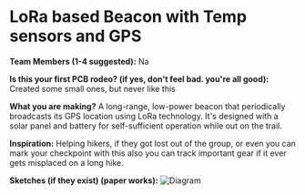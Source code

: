 # LoRa based Beacon with Temp sensors and GPS

<b>Team Members (1-4 suggested):</b> Na

<b>Is this your first PCB rodeo? (if yes, don't feel bad. you're all good):</b> Created some small ones, but never like this

<b>What you are making?</b>
A long-range, low-power beacon that periodically broadcasts its GPS location using LoRa technology. It's designed with a solar panel and battery for self-sufficient operation while out on the trail.


<b>Inspiration:</b>
Helping hikers, if they got lost out of the group, or even you can mark your checkpoint with this also you can track important gear if it ever gets misplaced on a long hike.

<b>Sketches (if they exist) (paper works):</b>
![Diagram](https://github.com/ktshacx/the-trail/assets/69856755/5e84c4d6-de8f-4edc-8a52-7a5ceb039317)
